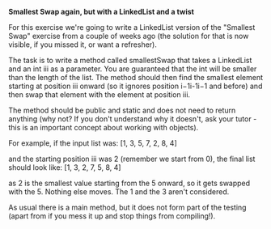 <b>Smallest Swap again, but with a LinkedList and a twist</b>

For this exercise we're going to write a LinkedList version of the "Smallest Swap" exercise from a couple of weeks ago (the solution for that is now visible, if you missed it, or want a refresher).

The task is to write a method called smallestSwap that takes a LinkedList<Integer> and an int iii as a parameter. You are guaranteed that the int will be smaller than the length of the list. The method should then find the smallest element starting at position iii onward (so it ignores position i−1i-1i−1 and before) and then swap that element with the element at position iii.

The method should be public and static and does not need to return anything (why not? If you don't understand why it doesn't, ask your tutor - this is an important concept about working with objects).

For example, if the input list was:
[1, 3, 5, 7, 2, 8, 4]

and the starting position iii was 2 (remember we start from 0), the final list should look like:
[1, 3, 2, 7, 5, 8, 4]

as 2 is the smallest value starting from the 5 onward, so it gets swapped with the 5. Nothing else moves. The 1 and the 3 aren't considered.

As usual there is a main method, but it does not form part of the testing (apart from if you mess it up and stop things from compiling!).